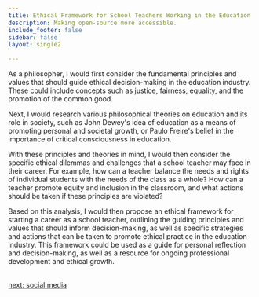 ```yaml
---
title: Ethical Framework for School Teachers Working in the Education  Industry
description: Making open-source more accessible.
include_footer: false
sidebar: false
layout: single2

---
```


<p>
As a philosopher, I would first consider the fundamental principles and values that should guide ethical decision-making in the education industry. These could include concepts such as justice, fairness, equality, and the promotion of the common good.

Next, I would research various philosophical theories on education and its role in society, such as John Dewey's idea of education as a means of promoting personal and societal growth, or Paulo Freire's belief in the importance of critical consciousness in education.

With these principles and theories in mind, I would then consider the specific ethical dilemmas and challenges that a school teacher may face in their career. For example, how can a teacher balance the needs and rights of individual students with the needs of the class as a whole? How can a teacher promote equity and inclusion in the classroom, and what actions should be taken if these principles are violated?

Based on this analysis, I would then propose an ethical framework for starting a career as a school teacher, outlining the guiding principles and values that should inform decision-making, as well as specific strategies and actions that can be taken to promote ethical practice in the education industry. This framework could be used as a guide for personal reflection and decision-making, as well as a resource for ongoing professional development and ethical growth.

<br>
<a href="https://workdojos.com/schoolteachers/social">next: social media</a>
</p>